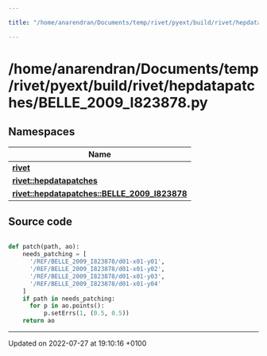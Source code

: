 ```yaml
---

title: "/home/anarendran/Documents/temp/rivet/pyext/build/rivet/hepdatapatches/BELLE_2009_I823878.py"

---
```


# /home/anarendran/Documents/temp/rivet/pyext/build/rivet/hepdatapatches/BELLE_2009_I823878.py



## Namespaces

| Name           |
| -------------- |
| **[rivet](http://example.org/namespaces/namespacerivet/)**  |
| **[rivet::hepdatapatches](http://example.org/namespaces/namespacerivet_1_1hepdatapatches/)**  |
| **[rivet::hepdatapatches::BELLE_2009_I823878](http://example.org/namespaces/namespacerivet_1_1hepdatapatches_1_1belle__2009__i823878/)**  |




## Source code

```python

def patch(path, ao):
    needs_patching = [ 
      '/REF/BELLE_2009_I823878/d01-x01-y01',
      '/REF/BELLE_2009_I823878/d01-x01-y02',
      '/REF/BELLE_2009_I823878/d01-x01-y03',
      '/REF/BELLE_2009_I823878/d01-x01-y04'
    ]
    if path in needs_patching:
      for p in ao.points():
          p.setErrs(1, (0.5, 0.5))
    return ao
```


-------------------------------

Updated on 2022-07-27 at 19:10:16 +0100
